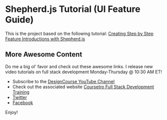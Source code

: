 # Shepherd.js Tutorial (UI Feature Guide)

This is the project based on the following tutorial:
[Creating Step by Step Feature Introductions with Shepherd.js](https://youtu.be/oSAi10QQyoI)

## More Awesome Content

Do me a big ol' favor and check out these awesome links. I release new video tutorials on full stack development Monday-Thursday @ 10:30 AM ET!

* Subscribe to the [DesignCourse YouTube Channel](http://youtube.com/designcourse)
* Check out the associated website [Coursetro Full Stack Development Training](https://coursetro.com)
* [Twitter](https://twitter.com/designcoursecom)
* [Facebook](https://facebook.com/coursetro)

Enjoy!
